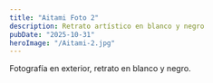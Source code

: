 ```yaml
---
title: "Aitami Foto 2"
description: Retrato artístico en blanco y negro
pubDate: "2025-10-31"
heroImage: "/Aitami-2.jpg"
---
```


Fotografía en exterior, retrato en blanco y negro.
